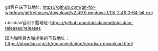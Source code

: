 git客户端下载地址: https://github.com/git-for-windows/git/releases/download/v2.49.0.windows.1/Git-2.49.0-64-bit.exe

obsidian官网下载地址: https://github.com/obsidianmd/obsidian-releases/releases

国内咖啡豆大咖提供的下载地址：https://obsidian.vip/zh/documentation/obsidian-download.html

